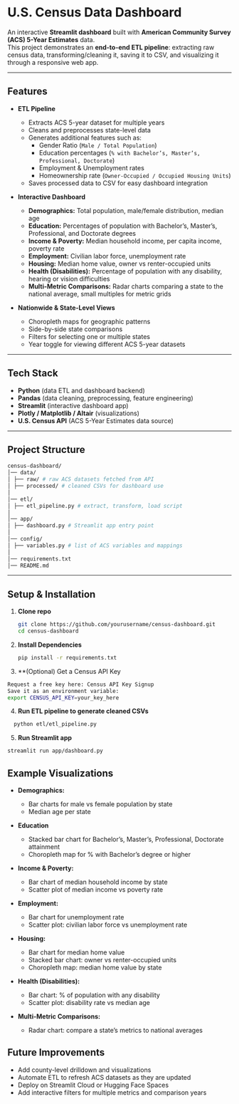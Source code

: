 # U.S. Census Data Dashboard  

An interactive **Streamlit dashboard** built with **American Community Survey (ACS) 5-Year Estimates** data.  
This project demonstrates an **end-to-end ETL pipeline**: extracting raw census data, transforming/cleaning it, saving it to CSV, and visualizing it through a responsive web app.  

---

## Features  
- **ETL Pipeline**
  - Extracts ACS 5-year dataset for multiple years
  - Cleans and preprocesses state-level data
  - Generates additional features such as:  
    - Gender Ratio (`Male / Total Population`)  
    - Education percentages (`% with Bachelor’s, Master’s, Professional, Doctorate`)  
    - Employment & Unemployment rates  
    - Homeownership rate (`Owner-Occupied / Occupied Housing Units`)  
  - Saves processed data to CSV for easy dashboard integration  

- **Interactive Dashboard**
  - **Demographics:** Total population, male/female distribution, median age  
  - **Education:** Percentages of population with Bachelor’s, Master’s, Professional, and Doctorate degrees  
  - **Income & Poverty:** Median household income, per capita income, poverty rate  
  - **Employment:** Civilian labor force, unemployment rate  
  - **Housing:** Median home value, owner vs renter-occupied units  
  - **Health (Disabilities):** Percentage of population with any disability, hearing or vision difficulties  
  - **Multi-Metric Comparisons:** Radar charts comparing a state to the national average, small multiples for metric grids  

- **Nationwide & State-Level Views**
  - Choropleth maps for geographic patterns  
  - Side-by-side state comparisons  
  - Filters for selecting one or multiple states  
  - Year toggle for viewing different ACS 5-year datasets  

---

## Tech Stack  
- **Python** (data ETL and dashboard backend)  
- **Pandas** (data cleaning, preprocessing, feature engineering)  
- **Streamlit** (interactive dashboard app)  
- **Plotly / Matplotlib / Altair** (visualizations)  
- **U.S. Census API** (ACS 5-Year Estimates data source)  

---

## Project Structure  
```bash
census-dashboard/
│── data/
│ ├── raw/ # raw ACS datasets fetched from API
│ ├── processed/ # cleaned CSVs for dashboard use
│
│── etl/
│ ├── etl_pipeline.py # extract, transform, load script
│
│── app/
│ ├── dashboard.py # Streamlit app entry point
│
│── config/
│ ├── variables.py # list of ACS variables and mappings
│
│── requirements.txt
│── README.md
```

---

## Setup & Installation  

1. **Clone repo**  
   ```bash
   git clone https://github.com/yourusername/census-dashboard.git
   cd census-dashboard
   
    ```
2. **Install Dependencies**
   ```bash
   pip install -r requirements.txt
    ```
3. **(Optional) Get a Census API Key
  ```bash
  Request a free key here: Census API Key Signup
  Save it as an environment variable:
  export CENSUS_API_KEY=your_key_here
  ```
4. **Run ETL pipeline to generate cleaned CSVs**
  ```bash
    python etl/etl_pipeline.py
  ```

5. **Run Streamlit app**
  ```bash
  streamlit run app/dashboard.py
  ```

## Example Visualizations

- **Demographics:**
  - Bar charts for male vs female population by state
  - Median age per state

- **Education**
  - Stacked bar chart for Bachelor’s, Master’s, Professional, Doctorate attainment
  - Choropleth map for % with Bachelor’s degree or higher

- **Income & Poverty:**
  - Bar chart of median household income by state
  - Scatter plot of median income vs poverty rate

- **Employment:**
  - Bar chart for unemployment rate
  - Scatter plot: civilian labor force vs unemployment rate

- **Housing:**
  - Bar chart for median home value
  - Stacked bar chart: owner vs renter-occupied units
  - Choropleth map: median home value by state

- **Health (Disabilities):**
  - Bar chart: % of population with any disability
  - Scatter plot: disability rate vs median age

- **Multi-Metric Comparisons:**
  - Radar chart: compare a state’s metrics to national averages


## Future Improvements
  - Add county-level drilldown and visualizations
  - Automate ETL to refresh ACS datasets as they are updated
  - Deploy on Streamlit Cloud or Hugging Face Spaces
  - Add interactive filters for multiple metrics and comparison years
